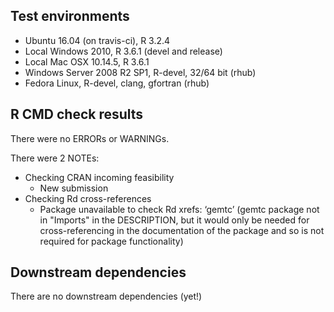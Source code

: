 ## Test environments

* Ubuntu 16.04 (on travis-ci), R 3.2.4
* Local Windows 2010, R 3.6.1 (devel and release)
* Local Mac OSX 10.14.5, R 3.6.1
* Windows Server 2008 R2 SP1, R-devel, 32/64 bit (rhub)
* Fedora Linux, R-devel, clang, gfortran (rhub)


## R CMD check results

There were no ERRORs or WARNINGs. 

There were 2 NOTEs: 

* Checking CRAN incoming feasibility
  + New submission
* Checking Rd cross-references
  + Package unavailable to check Rd xrefs: ‘gemtc’ (gemtc package not in "Imports" in the DESCRIPTION, but it would only be needed for cross-referencing in the documentation of the package and so is not required for package functionality)


## Downstream dependencies

There are no downstream dependencies (yet!)
